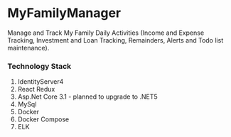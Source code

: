 # MyFamilyManager

Manage and Track My Family Daily Activities (Income and Expense Tracking, Investment and Loan Tracking, Remainders, Alerts and Todo list maintenance).

### Technology Stack

1. IdentityServer4
2. React Redux
3. Asp.Net Core 3.1 - planned to upgrade to .NET5
4. MySql
5. Docker
6. Docker Compose
7. ELK
